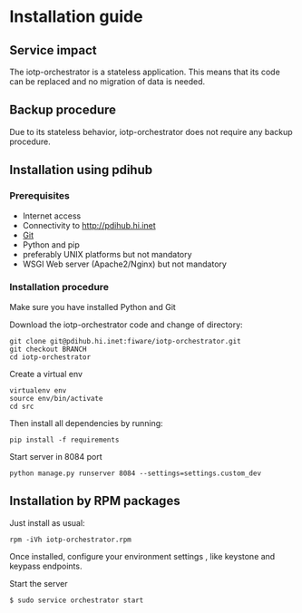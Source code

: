 # Installation guide

## Service impact
The iotp-orchestrator is a stateless application. This means that its code can be replaced and no migration of data is needed.

## Backup procedure
Due to its stateless behavior, iotp-orchestrator does not require any backup procedure.

## Installation using pdihub

### Prerequisites
 * Internet access
 * Connectivity to http://pdihub.hi.inet
 * [Git](http://git-scm.com/)
 * Python and pip
 * preferably UNIX platforms but not mandatory
 * WSGI Web server (Apache2/Nginx) but not mandatory

### Installation procedure
Make sure you have installed Python and Git

Download the iotp-orchestrator code and change of directory:
```
git clone git@pdihub.hi.inet:fiware/iotp-orchestrator.git
git checkout BRANCH
cd iotp-orchestrator
```

Create a virtual env
```
virtualenv env
source env/bin/activate
cd src
```

Then install all dependencies by running:
```
pip install -f requirements
```

Start server in 8084 port
```
python manage.py runserver 8084 --settings=settings.custom_dev
```

## Installation by RPM packages
Just install as usual:

```
rpm -iVh iotp-orchestrator.rpm
```

Once installed, configure your environment settings , like
keystone and keypass endpoints.

Start the server

```
$ sudo service orchestrator start
```

